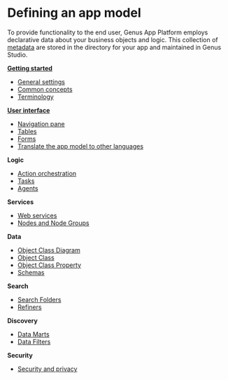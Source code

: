 # Defining an app model

To provide functionality to the end user, Genus App Platform employs declarative data about your business objects and logic. This collection of [metadata](../../terminology.md) are stored in the directory for your app and maintained in Genus Studio.

**[Getting started](getting-started/getting-started.md)**

* [General settings](general-settings/index.md)
* [Common concepts](common-concepts.md)
* [Terminology](../../terminology.md)

**[User interface](user-interface/index.md)**

* [Navigation pane](user-interface/navigation-pane.md)
* [Tables](user-interface/tables/index.md)
* [Forms](user-interface/forms/index.md)
* [Translate the app model to other languages](translate-the-application-model-to-other-languages.md)

**Logic**

* [Action orchestration](logic/action-orchestration/index.md)
* [Tasks](logic/tasks.md)
* [Agents](logic/agents.md)

**Services**

* [Web services](services/web-services/index.md)
* [Nodes and Node Groups](nodes-and-node-groups.md)

**Data**

* [Object Class Diagram](data/object-class-diagram.md)
* [Object Class](data/object-class/index.md)
* [Object Class Property](data/object-class-property/index.md)
* [Schemas](data/schemas.md)

**Search**

* [Search Folders](../../users/search-and-refine/search-folders.md)
* [Refiners](../../users/search-and-refine/refiners.md)

**Discovery**

* [Data Marts](../../users/analyze-report-and-discover/data-marts/index.md)
* [Data Filters](../../users/analyze-report-and-discover/report/data-filters.md)

**Security**

* [Security and privacy](security.md)
